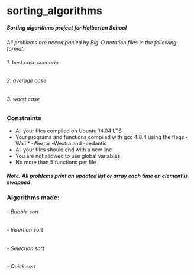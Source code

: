 # sorting_algorithms
##### Sorting algorithms project for Holberton School
*All problems are accompanied by Big-O notation files in the following format:*
###### *1. best case scenario*
###### *2. average case*
###### *3. worst case*
### Constraints

* All your files compiled on Ubuntu 14.04 LTS
* Your programs and functions compiled with gcc 4.8.4 using the flags -Wall * -Werror -Wextra and -pedantic
* All your files should end with a new line
* You are not allowed to use global variables
* No more than 5 functions per file


##### Note: All problems print an updated list or array each time an element is swapped
### Algorithms made:
###### - Bubble sort
###### - Insertion sort
###### - Selection sort
###### - Quick sort
